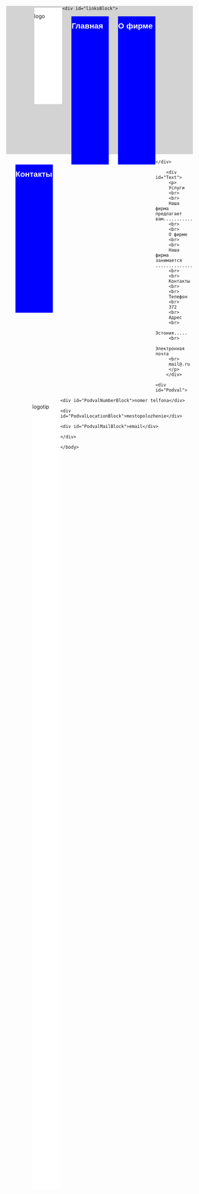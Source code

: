 
<html lang="ru">
	<head>
		<title>Index</title>
		<meta charset="utf-8">
		<style>
	*{
margin:0px;
padding:0px;
}
html, body{
background-repeat:no-repeat;
height:100%;
width:100%;
}
a{
text-decoration:none;
}
#menu{
width:100%;
height:10%;
background-color:lightgrey;
}
#logo{
width:15%;
height:65%;
margin-left:15%;
margin-top:1%;
background-color:white;
float:left;
}
#linksBlock{
width:50%;
height:65%;
margin-top:1%;
margin-left:5%;
background-color:white;
float:left;
}
.links{
width:20%;
height:100%;
background-color:blue;
margin-left:5%;
float:left;
}
a.linkstext{
color:white;
font-size:150%;
font-family:sans-serif;
font-weight:bold;
}
#Text{
width:70%;
height:70%;
margin-left:15%;
background-color:lightblue;
}
#Podval{
width:100%;
height:25%;
background-color:black;
}
#PodvalLogoBlock{
width:15%;
height:53%;
background-color:white;
float:left;
margin-top:3%;
margin-left:14%;
}
#PodvalNumberBlock{
width:14%;
height:30%;
background-color:white;
float:left;
margin-top:3%;
margin-left:5%;
}
#PodvalLocationBlock{
width:14%;
height:30%;
background-color:white;
float:left;
margin-top:3%;
margin-left:5%;
}
#PodvalMailBlock{
width:14%;
height:30%;
background-color:white;
float:left;
margin-top:3%;
margin-left:5%;
}
			</style>
	</head>
	<body>
	<div id="menu">
<div id="logo">
<p>
logo
</p>
</div>

    <div id="linksBlock">
<div class="links">
<p>
<a href="index.html" class="linkstext">
Главная
</a>
</p>
</div>	

<div class="links">
<p>
<a href="" class="linkstext">
О фирме
</a>
</p>
</div>	

<div class="links">
<p>
<a href="index.html" class="linkstext">
Контакты
</a>
</p>
</div>	
    </div>

    </div>
	
		<div id="Text">
	     <p>
		 Услуги
		 <br>
		 <br>
		 Наша фирма предлагает вам............
		 <br>
		 <br>
		 О фирме
		 <br>
		 <br>
		 Наша фирма занимается .......................................
		 <br>
		 <br>
		 Контакты
		 <br>
		 <br>
		 Телефон
		 <br>
		 372
		 <br>
		 Адрес
		 <br>
		 Эстония.....
		 <br>
		 Электронная почта
		 <br>
		 mail@.ru
		 </p>
	    </div>
	
	<div id="Podval">
	
<div id="PodvalLogoBlock">logotip</div>
	
	<div id="PodvalNumberBlock">nomer telfona</div>
	
	<div id="PodvalLocationBlock">mestopolozhenie</div>
	
	<div id="PodvalMailBlock">email</div>
	
	</div>
	
	</body>
